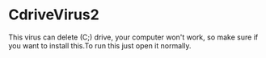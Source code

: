 # CdriveVirus2
This virus can delete (C;) drive, your computer won't work, so make sure if you want to install this.To run this just open it normally.

